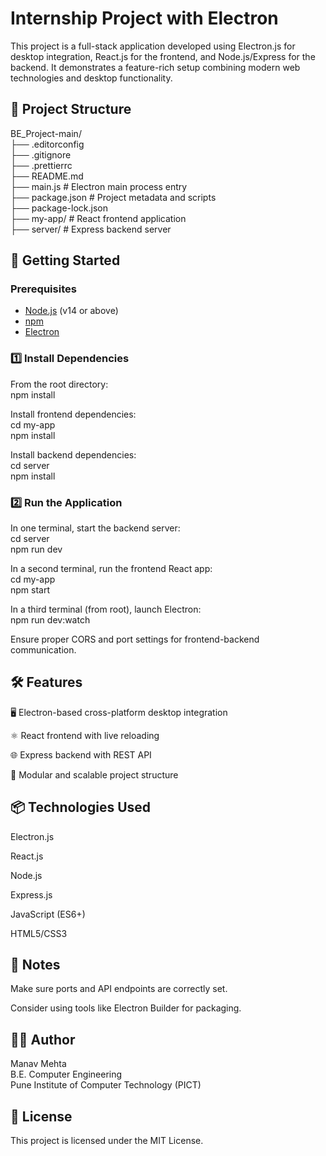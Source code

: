 # Internship Project with Electron

This project is a full-stack application developed using Electron.js for desktop integration, React.js for the frontend, and Node.js/Express for the backend. It demonstrates a feature-rich setup combining modern web technologies and desktop functionality.

## 📁 Project Structure

BE_Project-main/ <br>
├── .editorconfig <br>
├── .gitignore <br>
├── .prettierrc <br>
├── README.md <br>
├── main.js # Electron main process entry <br>
├── package.json # Project metadata and scripts <br>
├── package-lock.json <br>
├── my-app/ # React frontend application <br>
├── server/ # Express backend server

## 🚀 Getting Started

### Prerequisites

- [Node.js](https://nodejs.org/) (v14 or above)
- [npm](https://www.npmjs.com/)
- [Electron](https://www.electronjs.org/)

### 1️⃣ Install Dependencies

From the root directory: <br>
npm install

Install frontend dependencies: <br>
cd my-app <br>
npm install

Install backend dependencies: <br>
cd server <br>
npm install

### 2️⃣ Run the Application
In one terminal, start the backend server: <br>
cd server <br>
npm run dev

In a second terminal, run the frontend React app: <br>
cd my-app <br>
npm start

In a third terminal (from root), launch Electron: <br>
npm run dev:watch

Ensure proper CORS and port settings for frontend-backend communication.


## 🛠 Features
🖥 Electron-based cross-platform desktop integration

⚛️ React frontend with live reloading

🌐 Express backend with REST API

🎯 Modular and scalable project structure

## 📦 Technologies Used
Electron.js

React.js

Node.js

Express.js

JavaScript (ES6+)

HTML5/CSS3

## 📌 Notes
Make sure ports and API endpoints are correctly set.

Consider using tools like Electron Builder for packaging.

## 👨‍💻 Author
Manav Mehta <br>
B.E. Computer Engineering <br>
Pune Institute of Computer Technology (PICT)

## 📃 License
This project is licensed under the MIT License.
